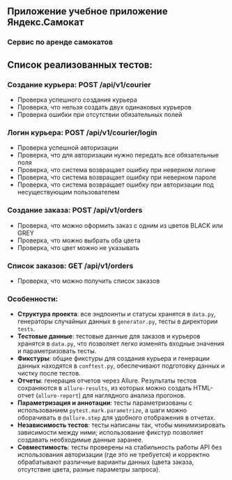 ## Приложение учебное приложение Яндекс.Самокат
### Сервис по аренде самокатов

## Список реализованных тестов:

### **Создание курьера: POST /api/v1/courier**

- Проверка успешного создания курьера 
- Проверка, что нельзя создать двух одинаковых курьеров
- Проверка ошибки при отсутствии обязательных полей

### **Логин курьера: POST /api/v1/courier/login**

- Проверка успешной авторизации
- Проверка, что для авторизации нужно передать все обязательные поля
- Проверка, что система возвращает ошибку при неверном логине
- Проверка, что система возвращает ошибку при неверном пароле
- Проверка, что система возвращает ошибку при авторизации под несуществующим пользователем

### **Создание заказа: POST /api/v1/orders**

- Проверка, что можно оформить заказ с одним из цветов BLACK или GREY
- Проверка, что можно выбрать оба цвета
- Проверка, что цвет можно не указывать

### **Список заказов: GET /api/v1/orders**

- Проверка, что можно получить список заказов

### Особенности:

- **Структура проекта**: все эндпоинты и статусы хранятся в `data.py`, генераторы случайных данных в `generator.py`, тесты в директории `tests`.
- **Тестовые данные**: тестовые данные для заказов и курьеров хранятся в `data.py`, что позволяет легко изменять входные значения и параметризовать тесты.
- **Фикстуры**: общие фикстуры для создания курьера и генерации данных находятся в `conftest.py`, обеспечивают подготовку данных и чистку после тестов.
- **Отчеты**: генерация отчетов через Allure. Результаты тестов сохраняются в `allure-results`, из которых можно создать HTML-отчет (`allure-report`) для наглядного анализа прогонов.
- **Параметризация и аннотации**: тесты параметризованы с использованием `pytest.mark.parametrize`, а шаги можно оборачивать в `@allure.step` для удобного отображения в отчетах.
- **Независимость тестов**: тесты написаны так, чтобы минимизировать зависимости между ними; использование фикстур позволяет создавать необходимые данные заранее.
- **Совместимость**: тесты проверены на стабильность работы API без использования авторизации (где это не требуется) и корректно обрабатывают различные варианты данных (цвета заказа, отсутствие цвета, разные параметры запроса).  
